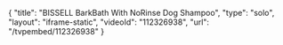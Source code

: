{
    "title": "BISSELL BarkBath With NoRinse Dog Shampoo",
    "type": "solo",
    "layout": "iframe-static",
    "videoId": "112326938",
    "url": "\/tvpembed\/112326938"
}